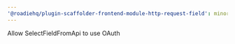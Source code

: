 ```yaml
---
'@roadiehq/plugin-scaffolder-frontend-module-http-request-field': minor
---
```


Allow SelectFieldFromApi to use OAuth

